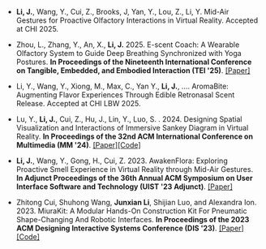 - <strong>Li, J.</strong>, Wang, Y., Cui, Z., Brooks, J, Yan, Y., Lou, Z., Li, Y. Mid-Air Gestures for Proactive Olfactory Interactions in Virtual Reality. Accepted at CHI 2025.

- Zhou, L., Zhang, Y., An, X., <strong>Li, J.</strong> 2025. E-scent Coach: A Wearable Olfactory System to Guide Deep Breathing Synchronized with Yoga Postures. <strong>In Proceedings of the Nineteenth International Conference on Tangible, Embedded, and Embodied Interaction (TEI '25)</strong>.  [[Paper]](https://doi.org/10.1145/3689050.3704927)

- Li, Y., Wang, Y., Xiong, M., Max, C., Yan Y., <strong>Li, J.</strong>, .... AromaBite: Augmenting Flavor Experiences Through Edible Retronasal Scent Release. Accepted at CHI LBW 2025.

- Lu, Y., <strong>Li, J.</strong>, Cui, Z., Hu, J., Lin, Y., Luo, S. . 2024. Designing Spatial Visualization and Interactions of Immersive Sankey Diagram in Virtual Reality. <strong>In Proceedings of the 32nd ACM International Conference on Multimedia (MM '24)</strong>.  [[Paper]](https://doi.org/10.1145/3664647.3681460)[[Code]](https://github.com/dinnodinosaur/VRSankey)

- <strong>Li, J.</strong>, Wang, Y., Gong, H., Cui, Z. 2023. AwakenFlora: Exploring Proactive Smell Experience in Virtual Reality through Mid-Air Gestures. <strong>In Adjunct Proceedings of the 36th Annual ACM Symposium on User Interface Software and Technology (UIST '23 Adjunct)</strong>. [[Paper]](https://doi.org/10.1145/3586182.3616667)

- Zhitong Cui, Shuhong Wang, <strong>Junxian Li</strong>, Shijian Luo, and Alexandra Ion. 2023. MiuraKit: A Modular Hands-On Construction Kit For Pneumatic Shape-Changing And Robotic Interfaces. <strong>In Proceedings of the 2023 ACM Designing Interactive Systems Conference (DIS '23)</strong>.  [[Paper]](https://doi.org/10.1145/3563657.3596108)[[Code]](https://github.com/dinnodinosaur/Origami-Actuators)